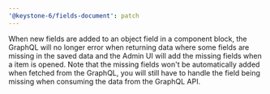 ```yaml
---
'@keystone-6/fields-document': patch
---
```


When new fields are added to an object field in a component block, the GraphQL will no longer error when returning data where some fields are missing in the saved data and the Admin UI will add the missing fields when a item is opened. Note that the missing fields won't be automatically added when fetched from the GraphQL, you will still have to handle the field being missing when consuming the data from the GraphQL API.
